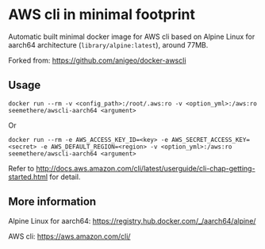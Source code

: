 AWS cli in minimal footprint
============================

Automatic built minimal docker image for AWS cli based on Alpine Linux for aarch64 architecture (`library/alpine:latest`), around 77MB.

Forked from: https://github.com/anigeo/docker-awscli

## Usage
```
docker run --rm -v <config_path>:/root/.aws:ro -v <option_yml>:/aws:ro seemethere/awscli-aarch64 <argument>
```

Or

```
docker run --rm -e AWS_ACCESS_KEY_ID=<key> -e AWS_SECRET_ACCESS_KEY=<secret> -e AWS_DEFAULT_REGION=<region> -v <option_yml>:/aws:ro seemethere/awscli-aarch64 <argument>
```

Refer to <http://docs.aws.amazon.com/cli/latest/userguide/cli-chap-getting-started.html> for detail.

## More information
Alpine Linux for aarch64: <https://registry.hub.docker.com/_/aarch64/alpine/>

AWS cli: <https://aws.amazon.com/cli/>
